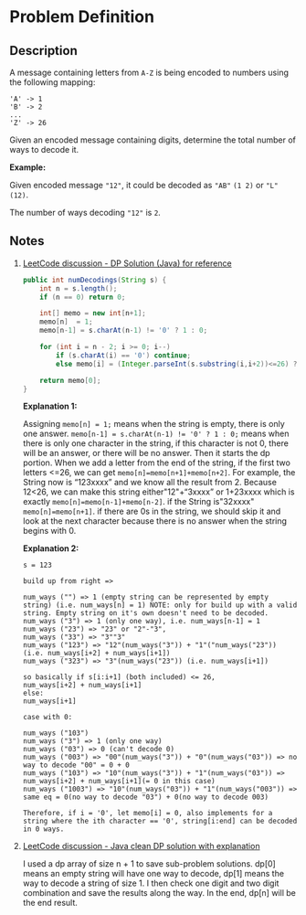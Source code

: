 # Problem Definition

## Description

A message containing letters from `A-Z` is being encoded to numbers using the following mapping:

```text
'A' -> 1
'B' -> 2
...
'Z' -> 26
```

Given an encoded message containing digits, determine the total number of ways to decode it.

**Example:**

Given encoded message `"12"`, it could be decoded as `"AB"` `(1 2)` or `"L"` `(12)`.

The number of ways decoding `"12"` is `2`.

## Notes

1. [LeetCode discussion - DP Solution (Java) for reference]("https://leetcode.com/problems/decode-ways/discuss/30357/DP-Solution-(Java)-for-reference")
    ```java
    public int numDecodings(String s) {
        int n = s.length();
        if (n == 0) return 0;

        int[] memo = new int[n+1];
        memo[n]  = 1;
        memo[n-1] = s.charAt(n-1) != '0' ? 1 : 0;

        for (int i = n - 2; i >= 0; i--)
            if (s.charAt(i) == '0') continue;
            else memo[i] = (Integer.parseInt(s.substring(i,i+2))<=26) ? memo[i+1]+memo[i+2] : memo[i+1];

        return memo[0];
    }
    ```
    **Explanation 1:**

     Assigning `memo[n] = 1;` means when the string is empty, there is only one answer. `memo[n-1] = s.charAt(n-1) != '0' ? 1 : 0;` means when there is only one character in the string, if this character is not 0, there will be an answer, or there will be no answer. Then it starts the dp portion. When we add a letter from the end of the string, if the first two letters <=26, we can get `memo[n]=memo[n+1]+memo[n+2]`. For example, the String now is “123xxxx” and we know all the result from 2. Because 12<26, we can make this string either"12"+“3xxxx” or 1+23xxxx which is exactly `memo[n]=memo[n-1]+memo[n-2]`. if the String is"32xxxx" `memo[n]=memo[n+1]`. if there are 0s in the string, we should skip it and look at the next character because there is no answer when the string begins with 0.

    **Explanation 2:**
    ```text
    s = 123

    build up from right =>

    num_ways ("") => 1 (empty string can be represented by empty string) (i.e. num_ways[n] = 1) NOTE: only for build up with a valid string. Empty string on it's own doesn't need to be decoded.
    num_ways ("3") => 1 (only one way), i.e. num_ways[n-1] = 1
    num_ways ("23") => "23" or "2"-"3",
    num_ways ("33") => "3""3"
    num_ways ("123") => "12"(num_ways("3")) + "1"("num_ways("23")) (i.e. num_ways[i+2] + num_ways[i+1])
    num_ways ("323") => "3"(num_ways("23")) (i.e. num_ways[i+1])

    so basically if s[i:i+1] (both included) <= 26, 
    num_ways[i+2] + num_ways[i+1]
    else:
    num_ways[i+1]

    case with 0:

    num_ways ("103")
    num_ways ("3") => 1 (only one way)
    num_ways ("03") => 0 (can't decode 0)
    num_ways ("003") => "00"(num_ways("3")) + "0"(num_ways("03")) => no way to decode "00" = 0 + 0
    num_ways ("103") => "10"(num_ways("3")) + "1"(num_ways("03")) => num_ways[i+2] + num_ways[i+1](= 0 in this case)
    num_ways ("1003") => "10"(num_ways("03")) + "1"(num_ways("003")) => same eq = 0(no way to decode "03") + 0(no way to decode 003)

    Therefore, if i = '0', let memo[i] = 0, also implements for a string where the ith character == '0', string[i:end] can be decoded in 0 ways.
    ```
1. [LeetCode discussion - Java clean DP solution with explanation](https://leetcode.com/problems/decode-ways/discuss/30358/Java-clean-DP-solution-with-explanation)

    I used a dp array of size n + 1 to save sub-problem solutions. dp[0] means an empty string will have one way to decode, dp[1] means the way to decode a string of size 1. I then check one digit and two digit combination and save the results along the way. In the end, dp[n] will be the end result.